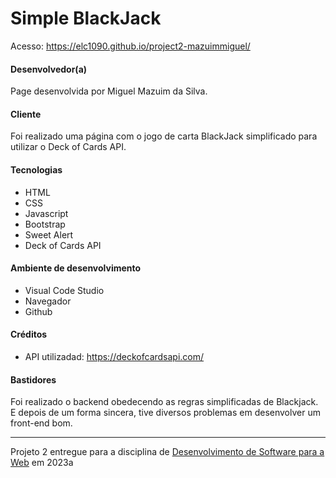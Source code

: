 # Simple BlackJack

Acesso: https://elc1090.github.io/project2-mazuimmiguel/

#### Desenvolvedor(a)
Page desenvolvida por Miguel Mazuim da Silva.

#### Cliente
Foi realizado uma página com o jogo de carta BlackJack simplificado para utilizar o Deck of Cards API.

#### Tecnologias
- HTML 
- CSS
- Javascript
- Bootstrap
- Sweet Alert
- Deck of Cards API

#### Ambiente de desenvolvimento
- Visual Code Studio
- Navegador
- Github

#### Créditos

- API utilizadad: https://deckofcardsapi.com/

#### Bastidores

Foi realizado o backend obedecendo as regras simplificadas de Blackjack. E depois de um forma sincera, tive diversos problemas em desenvolver um front-end bom.

---
Projeto 2 entregue para a disciplina de [Desenvolvimento de Software para a Web](http://github.com/andreainfufsm/elc1090-2023a) em 2023a
